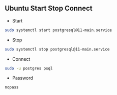 ## Ubuntu Start Stop Connect
* Start
```sh
sudo systemctl start postgresql@11-main.service
```
* Stop
```sh
sudo systemctl stop postgresql@11-main.service
```
* Connect
```sh
sudo -u postgres psql
```
* Password
```sh
nopass
```
